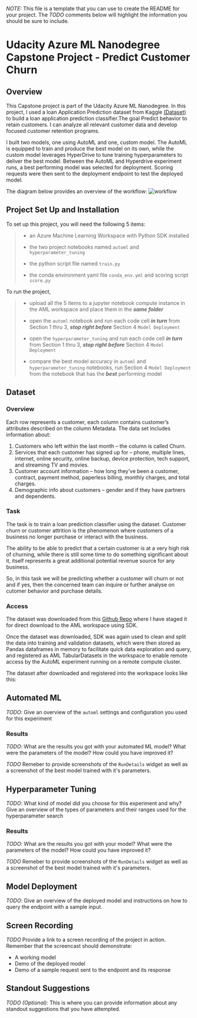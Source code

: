 *NOTE:* This file is a template that you can use to create the README for your project. The *TODO* comments below will highlight the information you should be sure to include.

# Udacity Azure ML Nanodegree Capstone Project - Predict Customer Churn

## Overview

This Capstone project is part of the Udacity Azure ML Nanodegree.
In this project, I used a loan Application Prediction dataset from Kaggle [(Dataset)](https://www.kaggle.com/blastchar/telco-customer-churn) to build a loan application prediction classifier.The goal Predict behavior to retain customers. I can analyze all relevant customer data and develop focused customer retention programs.

I built two models, one using AutoML and one, custom model. The AutoML is equipped to train and produce the best model on its own, while the custom model leverages HyperDrive to tune training hyperparameters to deliver the best model. Between the AutoML and Hyperdrive experiment runs, a best performing model was selected for deployment. Scoring requests were then sent to the deployment endpoint to test the deployed model.


The diagram below provides an overview of the workflow:
![workflow](https://www.element61.be/sites/default/files/assets/insights/mlservices/Workflow.jpg)


## Project Set Up and Installation
To set up this project, you will need the following 5 items:
> * an Azure Machine Learning Workspace with Python SDK installed
>
> * the two project notebooks named `automl` and `hyperparameter_tuning`
>
> * the python script file named `train.py`
>
> * the conda environment yaml file `conda_env.yml` and scoring script `score.py`
>
To run the project,
> * upload all the 5 items to a jupyter notebook compute instance in the AML workspace and place them in the _**same folder**_
>
> * open the `automl` notebook and run each code cell _**in turn**_ from Section 1 thru 3, _**stop right before**_ Section 4 `Model Deployment`
>
> * open the `hyperparameter_tuning` and run each code cell _**in turn**_ from Section 1 thru 3, _**stop right before**_ Section 4 `Model Deployment`
>
> * compare the best model accuracy in `automl` and `hyperparameter_tuning` notebooks, run Section 4 `Model Deployment` from the notebook that has the _**best**_ performing model
>


## Dataset

### Overview
<p> Each row represents a customer, each column contains customer’s attributes described on the column Metadata. The data set includes information about:
  <ol>
    <li> Customers who left within the last month – the column is called Churn. </li>
    <li> Services that each customer has signed up for – phone, multiple lines, internet, online security, online backup, device protection, tech support, and streaming TV and                                                            movies. </li>
    <li> Customer account information – how long they’ve been a customer, contract, payment method, paperless billing, monthly charges, and total charges. </li>
    <li> Demographic info about customers – gender and if they have partners and dependents. </li>
  </ol>
</p>


### Task
The task is to train a loan prediction classifier using the dataset. Customer churn or customer attrition is the phenomenon where customers of a business no longer purchase or interact with the business. 

The ability to be able to predict that a certain customer is at a very high risk of churning, while there is still some time to do something significant about it, itself represents a great additional potential revenue source for any business.

So, in this task we will be predicting whether a customer will churn or not and if yes, then the concerned team can inquire or further analyse on cutomer behavior and purchase details.

### Access

The dataset was downloaded from this [Github Repo](https://github.com/fcgomezr/Udacity-Project-3/blob/main/data%20sets/WA_Fn-UseC_-Telco-Customer-Churn.csv) where I have staged it for direct download to the AML workspace using SDK.

Once the dataset was downloaded, SDK was again used to clean and split the data into training and validation datasets, which were then stored as Pandas dataframes in memory to facilitate quick data exploration and query, and registered as AML TabularDatasets in the workspace to enable remote access by the AutoML experiment running on a remote compute cluster.

The dataset after downloaded and registered into the workspace looks like this:



## Automated ML
*TODO*: Give an overview of the `automl` settings and configuration you used for this experiment

### Results
*TODO*: What are the results you got with your automated ML model? What were the parameters of the model? How could you have improved it?

*TODO* Remeber to provide screenshots of the `RunDetails` widget as well as a screenshot of the best model trained with it's parameters.

## Hyperparameter Tuning
*TODO*: What kind of model did you choose for this experiment and why? Give an overview of the types of parameters and their ranges used for the hyperparameter search


### Results
*TODO*: What are the results you got with your model? What were the parameters of the model? How could you have improved it?

*TODO* Remeber to provide screenshots of the `RunDetails` widget as well as a screenshot of the best model trained with it's parameters.

## Model Deployment
*TODO*: Give an overview of the deployed model and instructions on how to query the endpoint with a sample input.

## Screen Recording
*TODO* Provide a link to a screen recording of the project in action. Remember that the screencast should demonstrate:
- A working model
- Demo of the deployed  model
- Demo of a sample request sent to the endpoint and its response

## Standout Suggestions
*TODO (Optional):* This is where you can provide information about any standout suggestions that you have attempted.
